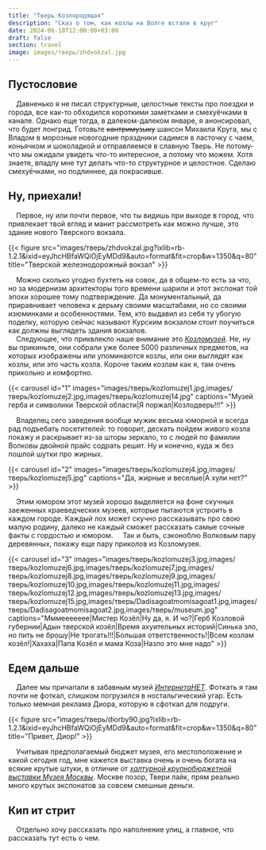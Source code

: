 ```yaml
---
title: "Тверь Козлородящая"
description: "Сказ о том, как козлы на Волге встали в круг"
date: 2024-06-10T12:00:00+03:00
draft: false
section: travel
image: images/тверь/zhdvokzal.jpg
---
```

## Пустословие
&nbsp;&nbsp;&nbsp; Давненько я не писал структурные, целостные тексты про поездки и города, все как-то обходился короткими заметками и смехуёчками в канале. Однако еще тогда, в далеком-далеком январе, я анонсировал, что будет лонгрид. Готовьте ~~кантримузыку~~ шансон Михаила Круга, мы с Владом в морозные новогодние праздники садимся в ласточку с чаем, коньячком и шоколадкой и отправляемся в славную Тверь. Не потому-что мы ожидали увидеть что-то интересное, а потому что можем. Хотя знаете, впадлу мне тут делать что-то структурное и целостное. Сделаю смехуёчками, но подлиннее, да покрасивше.
## Ну, приехали!
&nbsp;&nbsp;&nbsp; Первое, ну или почти первое, что ты видишь при выходе в город, что привлекает твой вгляд и манит рассмотреть как можно лучше, это здание нового Тверского вокзала.

{{< figure src="images/тверь/zhdvokzal.jpg?ixlib=rb-1.2.1&ixid=eyJhcHBfaWQiOjEyMDd9&auto=format&fit=crop&w=1350&q=80" title="Тверской железнодорожный вокзал" >}}

&nbsp;&nbsp;&nbsp; Можно сколько угодно бухтеть на совок, да в общем-то есть за что, но за модернизм архитекторы того времени шарили и этот экспонат той эпохи хорошее тому подтверждение. Да монументальный, да приравнивает человека к дерьму своими масштабами, но со своими изюминками и особенностями. Тем, кто выдавил из себя ту убогую поделку, которую сейчас называют Курским вокзалом стоит поучиться как должны выглядеть здания вокзалов.\
&nbsp;&nbsp;&nbsp; Следующее, что приквлекло наше внимание это _[Козломузей](https://vk.com/muzeykozla "Официальная группа музея Козла")_. Не, ну вы прикиньте, они собрали уже более 5000 различных предметов, на которых изображены или упоминаются козлы, или они выглядят как козлы, или это часть козла. Короче таким козлам как я, там очень прикольно и комфортно.

{{< carousel id="1" images="images/тверь/kozlomuzej1.jpg,images/тверь/kozlomuzej2.jpg,images/тверь/kozlomuzej14.jpg" captions="Музей герба и символики Тверской области|Я поржал|Козлодверь!!!" >}}

&nbsp;&nbsp;&nbsp; Владелец сего заведения вообще мужик весьма юморной и всегда рад подъебать посетителей: то говорит, дескать пойдем живого козла покажу и раскрывает из-за шторы зеркало, то с людей по фамилии Волковы двойной прайс содрать решит. Ну и конечно, куда ж без пошлой шутки про жирных.

{{< carousel id="2" images="images/тверь/kozlomuzej4.jpg,images/тверь/kozlomuzej5.jpg" captions="Да, жирные и веселые|А хули нет?" >}}

&nbsp;&nbsp;&nbsp; Этим юмором этот музей хорошо выделяется на фоне скучных заеженных краеведческих музеев, которые пытаются устроить в каждом городе. Каждый лох может скучно рассказывать про свою малую родину, далеко не каждый сможет рассказать самые сочные факты с гордостью и юмором.
&nbsp;&nbsp;&nbsp; Так и быть, сэконоблю Волковым пару деревянных, покажу еще пару приколов из Козломузея.

{{< carousel id="3" images="images/тверь/kozlomuzej3.jpg,images/тверь/kozlomuzej6.jpg,images/тверь/kozlomuzej7.jpg,images/тверь/kozlomuzej8.jpg,images/тверь/kozlomuzej9.jpg,images/тверь/kozlomuzej10.jpg,images/тверь/kozlomuzej11.jpg,images/тверь/kozlomuzej12.jpg,images/тверь/kozlomuzej13.jpg,images/тверь/kozlomuzej15.jpg,images/тверь/Dadisagoatmomisagoat1.jpg,images/тверь/Dadisagoatmomisagoat2.jpg,images/тверь/museum.jpg" captions="Мммеееееее|Мистер Козёл|Ну да, я. И чо?|Герб Козловой губернии|Адын тверской козёл|Время ахуительных историй|Синька зло, но пить не брошу|Не трогать!!!|Большая ответственность!|Всем козлам козёл!|Хахаха|Папа Козёл и мама Коза|Назло это мне надо" >}}

## Едем дальше
&nbsp;&nbsp;&nbsp; Далее мы причапали в забавным музей _[ИнтернетаНЕТ](https://interneta-net.ru/ "Официальный сайт музея")_. Фоткать я там почти не фоткал, слишком погрузился в ностальгический угар. Есть только мемная реклама Диора, которую я сфоткал для подруги.

{{< figure src="images/тверь/diorby90.jpg?ixlib=rb-1.2.1&ixid=eyJhcHBfaWQiOjEyMDd9&auto=format&fit=crop&w=1350&q=80" title="Привет, Диор!" >}}

&nbsp;&nbsp;&nbsp; Учитывая предполагаемый бюджет музея, его местоположение и какой сегодня год, мне кажется выставка очень и очень богата на всякие крутые штуки, в отличие от _[халтурной крупнобюджетной выставки Музея Москвы](https://mosmuseum.ru/exhibitions/p/garage/ "выставка Куплю гараж")_. Москве позор, Твери лайк, прям реально много крутых экспонатов за совсем смешные деньги.
## Кип ит стрит
&nbsp;&nbsp;&nbsp; Отдельно хочу рассказать про наполнение улиц, а главное, что рассказать тут есть о чем. 
